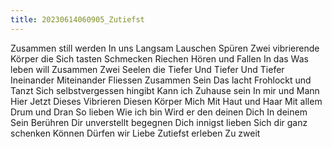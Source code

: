 ```yaml
---
title: 20230614060905_Zutiefst
---
```


Zusammen still werden
In uns
Langsam
Lauschen
Spüren
Zwei vibrierende Körper die
Sich tasten
Schmecken
Riechen
Hören und
Fallen
In das
Was leben will
Zusammen
Zwei Seelen die
Tiefer
Und Tiefer
Und Tiefer
Ineinander
Miteinander
Fliessen
Zusammen
Sein
Das lacht
Frohlockt und
Tanzt
Sich selbstvergessen hingibt
Kann ich
Zuhause sein
In mir und
Mann
Hier
Jetzt
Dieses Vibrieren
Diesen Körper
Mich
Mit Haut und Haar
Mit allem Drum und Dran
So lieben
Wie ich bin
Wird er den deinen
Dich
In deinem Sein
Berühren
Dir unverstellt begegnen
Dich innigst lieben
Sich dir ganz schenken
Können
Dürfen wir
Liebe
Zutiefst erleben
Zu zweit
